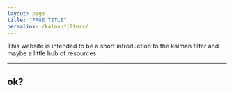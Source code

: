 ```yaml
---
layout: page
title: "PAGE TITLE"
permalink: /kalmanfilters/
---
```


This website is intended to be a short introduction to the kalman filter and maybe a little hub of resources.

---
ok?
---
